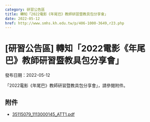 ```yaml
---
category: 研習公告區
title: 轉知「2022電影《年尾巴》教師研習暨教具包分享會」
date: 2022-05-12
href: http://www.smhs.kh.edu.tw/p/406-1000-3649,r23.php
---
```


# [研習公告區] 轉知「2022電影《年尾巴》教師研習暨教具包分享會」

發布日期：2022-05-12

「2022電影《年尾巴》教師研習暨教具包分享會」，請參閱附件。

## 附件

- [35115079_1113000145_ATT1.pdf](https://www.smhs.kh.edu.tw/var/file/0/1000/attach/60/pta_3420_2024161_41038.pdf)
